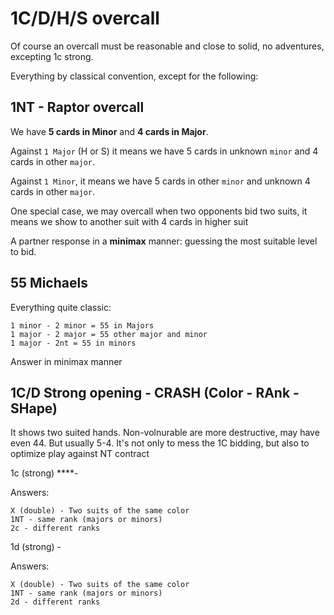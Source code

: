 # 1C/D/H/S overcall

Of course an overcall must be reasonable and close to solid,
no adventures, excepting 1c strong.

Everything by classical convention, except for the following:

## 1NT - Raptor overcall

We have **5 cards in Minor** and **4 cards in Major**.

Against `1 Major` (H or S) it means we have 5 cards in unknown `minor` and
4 cards in other `major`.

Against `1 Minor`, it means we have 5 cards in other `minor` and unknown 4
cards in other `major`.

One special case, we may overcall when two opponents bid two suits, it
means we show to another suit with 4 cards in higher suit

A partner response in a **minimax** manner: guessing the most suitable level
to bid.

## 55 Michaels

Everything quite classic:

    1 minor - 2 minor = 55 in Majors
    1 major - 2 major = 55 other major and minor
    1 major - 2nt = 55 in minors

Answer in minimax manner

## 1C/D Strong opening - CRASH (Color - RAnk - SHape)

It shows two suited hands. Non-volnurable are more destructive, may have even 44.
But usually 5-4. It's not only to mess the 1C bidding, but also to optimize
play against NT contract

1c (strong) \*\*\*\*-

Answers:

    X (double) - Two suits of the same color
    1NT - same rank (majors or minors)
    2c - different ranks

1d (strong) -

Answers:

    X (double) - Two suits of the same color
    1NT - same rank (majors or minors)
    2d - different ranks
